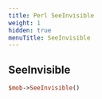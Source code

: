 ```yaml
---
title: Perl SeeInvisible
weight: 1
hidden: true
menuTitle: SeeInvisible
---
```

## SeeInvisible
```perl
$mob->SeeInvisible()
```